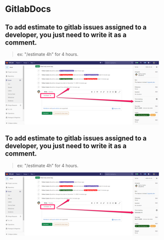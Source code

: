 # GitlabDocs

## To add estimate to gitlab issues assigned to a developer, you just need to write it as a comment.
>ex: "/estimate 4h" for 4 hours.

![Image of Yaktocat](addingEstimateToIssue.png)

## To add estimate to gitlab issues assigned to a developer, you just need to write it as a comment.
>ex: "/estimate 4h" for 4 hours.

![Image of Yaktocat](addingEstimateToIssue.png)

